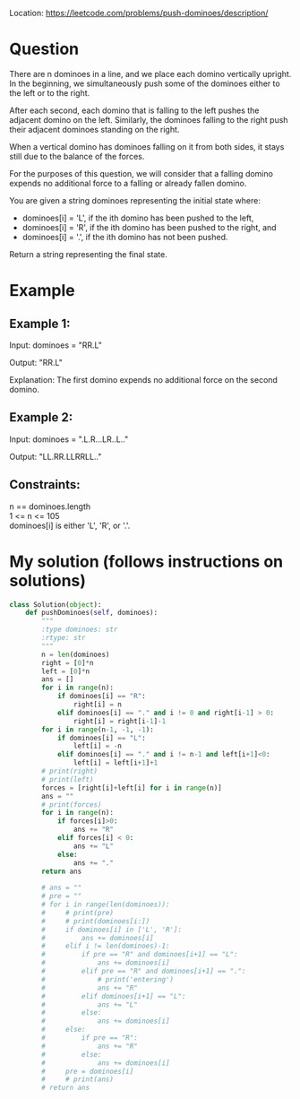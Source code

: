 Location: https://leetcode.com/problems/push-dominoes/description/
# Question
There are n dominoes in a line, and we place each domino vertically upright. In the beginning, we simultaneously push some of the dominoes either to the left or to the right.

After each second, each domino that is falling to the left pushes the adjacent domino on the left. Similarly, the dominoes falling to the right push their adjacent dominoes standing on the right.

When a vertical domino has dominoes falling on it from both sides, it stays still due to the balance of the forces.

For the purposes of this question, we will consider that a falling domino expends no additional force to a falling or already fallen domino.

You are given a string dominoes representing the initial state where:

- dominoes[i] = 'L', if the ith domino has been pushed to the left,
- dominoes[i] = 'R', if the ith domino has been pushed to the right, and
- dominoes[i] = '.', if the ith domino has not been pushed.

Return a string representing the final state.

 
# Example

## Example 1:

Input: dominoes = "RR.L"

Output: "RR.L"

Explanation: The first domino expends no additional force on the second domino.

## Example 2:

Input: dominoes = ".L.R...LR..L.."

Output: "LL.RR.LLRRLL.."
## Constraints:

n == dominoes.length\
1 <= n <= 105\
dominoes[i] is either 'L', 'R', or '.'.
 

# My solution (follows instructions on solutions)
```python
class Solution(object):
    def pushDominoes(self, dominoes):
        """
        :type dominoes: str
        :rtype: str
        """
        n = len(dominoes)
        right = [0]*n
        left = [0]*n
        ans = []
        for i in range(n):
            if dominoes[i] == "R":
                right[i] = n
            elif dominoes[i] == "." and i != 0 and right[i-1] > 0:
                right[i] = right[i-1]-1
        for i in range(n-1, -1, -1):
            if dominoes[i] == "L":
                left[i] = -n
            elif dominoes[i] == "." and i != n-1 and left[i+1]<0:
                left[i] = left[i+1]+1
        # print(right)
        # print(left)
        forces = [right[i]+left[i] for i in range(n)]
        ans = ""
        # print(forces)
        for i in range(n):
            if forces[i]>0:
                ans += "R"
            elif forces[i] < 0:
                ans += "L"
            else:
                ans += "."
        return ans
                
        # ans = ""
        # pre = ""
        # for i in range(len(dominoes)):
        #     # print(pre)
        #     # print(dominoes[i:])
        #     if dominoes[i] in ['L', 'R']:
        #         ans += dominoes[i]
        #     elif i != len(dominoes)-1:
        #         if pre == "R" and dominoes[i+1] == "L":
        #             ans += dominoes[i]
        #         elif pre == "R" and dominoes[i+1] == ".":
        #             # print('entering')
        #             ans += "R"
        #         elif dominoes[i+1] == "L":
        #             ans += "L"
        #         else:
        #             ans += dominoes[i]
        #     else:
        #         if pre == "R":
        #             ans += "R"
        #         else:
        #             ans += dominoes[i]
        #     pre = dominoes[i]
        #     # print(ans)
        # return ans
            
```
